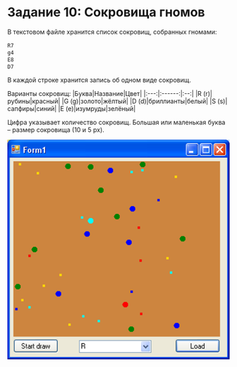 # Задание 10: Сокровища гномов

В текстовом файле хранится список сокровищ, собранных гномами:
```
R7
g4
E8
D7
```
В каждой строке хранится запись об одном виде сокровищ.

Варианты сокровищ:
|Буква|Название|Цвет|
|:---:|:------:|:--:|
|R (r)|рубины|красный|
|G (g)|золото|жёлтый|
|D (d)|бриллианты|белый|
|S (s)|сапфиры|синий|
|E (e)|изумруды|зелёный|

Цифра указывает количество сокровищ. Большая или маленькая буква – размер сокровища (10 и 5 px).

![](https://github.com/kefaxoo/csharp-bsuir/raw/main/courses/l10/images/Picture%201.png)
